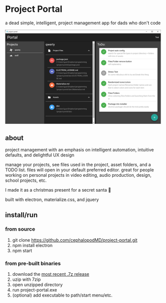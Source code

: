 # Project Portal
a dead simple, intelligent, project management app for dads who don't code

![screencap](Annotation%202019-12-21%20014141.png?raw=true)

## about
project management with an emphasis on intelligent automation, intuitive defaults, and delightful UX design

manage your projects, see files used in the project, asset folders, and a TODO list. files will open in your default preferred editor. great for people working on personal projects in video editing, audio production, design, school projects, etc.

I made it as a christmas present for a secret santa 🎅

built with electron, materialize.css, and jquery

## install/run

### from source
1. git clone https://github.com/cephalopodMD/project-portal.git
1. npm install electron
1. npm start

### from pre-built binaries
1. download the [most recent .7z release](https://github.com/cephalopodMD/project-portal/releases)
1. uzip with 7zip
1. open unzipped directory
1. run project-portal.exe
1. (optional) add executable to path/start menu/etc.
